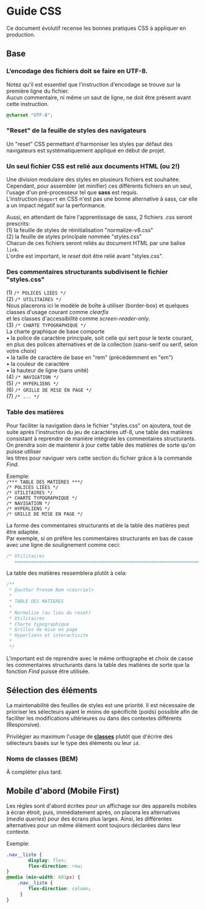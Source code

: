 # Guide CSS

Ce document évolutif recense les bonnes pratiques CSS à appliquer en production.

## Base

### L’encodage des fichiers doit se faire en UTF-8.   
Notez qu'il est essentiel que l'instruction d'encodage se trouve sur la première ligne du fichier.  
Aucun commentaire, ni même un saut de ligne, ne doit être présent avant cette instruction.

```css
@charset "UTF-8";
```

### "Reset" de la feuille de styles des navigateurs

Un "reset" CSS permettant d'harmoniser les styles par défaut des navigateurs est systématiquement appliqué 
en début de projet.

### Un seul fichier CSS est relié aux documents HTML (ou 2!)  
Une division modulaire des styles en plusieurs fichiers est souhaitée.  
Cependant, pour assembler (et minifier) ces différents fichiers en un seul, l'usage d'un pré-processeur tel que __sass__ est requis.  
L'instruction `@import` en CSS n'est pas une bonne alternative à sass, car elle a un impact négatif sur la performance.   

Aussi, en attendant de faire l'apprentissage de sass, 2 fichiers .css seront prescrits:   
(1) la feuille de styles de réinitialisation "normalize-v8.css"  
(2) la feuille de styles principale nommée "styles.css"  
Chacun de ces fichiers seront reliés au document HTML par une balise `link`.  
L'ordre est important, le *reset* doit être relié avant "styles.css".

### Des commentaires structurants subdivisent le fichier "styles.css"    
(1) `/* POLICES LIÉES */`  
(2) `/* UTILITAIRES */`  
Nous placerons ici le modèle de boîte à utiliser (border-box) et quelques classes d'usage courant comme *clearfix*   
et les classes d'accessibilité comme *screen-reader-only*.  
(3) `/* CHARTE TYPOGRAPHIQUE */`  
La charte graphique de base comporte   
•	la police de caractère principale, soit celle qui sert pour le texte courant,     
en plus des polices alternatives et de la collection (sans-serif ou serif, selon votre choix)   
•	la taille de caractère de base en "rem" (précédemment en "em")  
•	la couleur de caractère   
•	la hauteur de ligne (sans unité)  
(4) `/* NAVIGATION */`  
(5) `/* HYPERLIENS */`  
(6) `/* GRILLE DE MISE EN PAGE */`  
(7) `/* ... */`  

### Table des matières
Pour faciliter la navigation dans le fichier  "styles.css" on ajoutera, tout de suite après l'instruction 
du jeu de caractères utf-8, une table des matières consistant à reprendre de manière intégrale les commentaires
structurants.   
On prendra soin de maintenir à jour cette table des matières de sorte qu'on puisse utiliser   
les titres pour naviguer vers cette section du fichier grâce à la commande *Find*.      

Exemple:  
`/*** TABLE DES MATIÈRES ***/`      
`/* POLICES LIÉES */`     
`/* UTILITAIRES */`   
`/* CHARTE TYPOGRAPHIQUE */`     
`/* NAVIGATION */`   
`/* HYPERLIENS */`    
`/* GRILLE DE MISE EN PAGE */` 

La forme des commentaires structurants et de la table des matières peut être adaptée.     
Par exemple, si on préfère les commentaires structurants en bas de casse avec une ligne de soulignement
comme ceci:
```css
/* Utilitaires
   ========================================================================== */
```
La table des matières ressemblera plutôt à cela:
```css
/**
 * @author Prenom Nom <courriel>
 *
 * TABLE DES MATIERES
 *
 * Normalize (au lieu du reset)
 * Utilitaires
 * Charte typographique
 * Grilles de mise en page
 * Hyperliens et interactivite
 *
 */
```
L'important est de reprendre avec le même orthographe et choix de casse les commentaires structurants 
dans la table des matières de sorte que la fonction *Find* puisse être utilisée.

## Sélection des éléments

La maintenabilité des feuilles de styles est une priorité. 
Il est nécessaire de prioriser les sélecteurs ayant le moins de spécificité (poids) possible afin de faciliter 
les modifications ultérieures ou dans des contextes différents (Responsive).

Privilégier au maximum l'usage de [**classes**](http://www.drinchev.com/blog/css-with-only-class-names/) plutôt 
que d'écrire des sélecteurs basés sur le type des éléments ou leur `id`.


### Noms de classes (BEM)
À compléter plus tard.


## Mobile d'abord (Mobile First)
Les règles sont d'abord écrites pour un affichage sur des appareils mobiles à écran étroit, puis, 
immédiatement après, on placera les alternatives (*media queries*) pour des écrans plus larges. 
Ainsi, les différentes alternatives pour un même élément sont toujours déclarées dans leur contexte. 

Exemple:
```css
.nav__liste {
        display: flex;
        flex-direction: row;
}
@media (min-width: 601px) {
    .nav__liste {
        flex-direction: column;
     }
}
```

